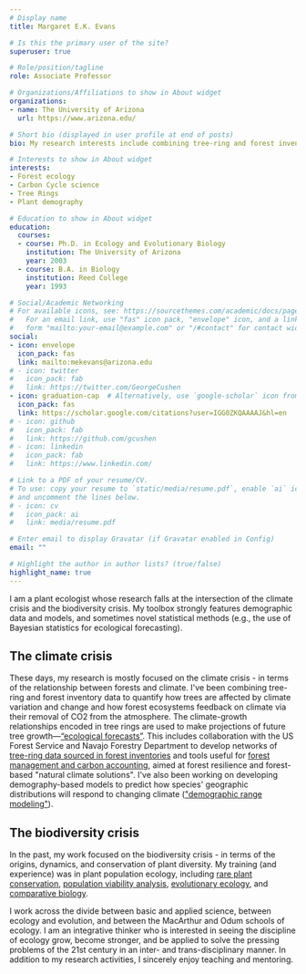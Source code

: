 ```yaml
---
# Display name
title: Margaret E.K. Evans

# Is this the primary user of the site?
superuser: true

# Role/position/tagline
role: Associate Professor

# Organizations/Affiliations to show in About widget
organizations:
- name: The University of Arizona
  url: https://www.arizona.edu/

# Short bio (displayed in user profile at end of posts)
bio: My research interests include combining tree-ring and forest inventory data to quantify how climate variation affects trees, and how forest ecosystems feedback on the climate system via their role in the carbon cycle.

# Interests to show in About widget
interests:
- Forest ecology
- Carbon Cycle science
- Tree Rings
- Plant demography

# Education to show in About widget
education:
  courses:
  - course: Ph.D. in Ecology and Evolutionary Biology
    institution: The University of Arizona
    year: 2003
  - course: B.A. in Biology
    institution: Reed College
    year: 1993

# Social/Academic Networking
# For available icons, see: https://sourcethemes.com/academic/docs/page-builder/#icons
#   For an email link, use "fas" icon pack, "envelope" icon, and a link in the
#   form "mailto:your-email@example.com" or "/#contact" for contact widget.
social:
- icon: envelope
  icon_pack: fas
  link: mailto:mekevans@arizona.edu
# - icon: twitter
#   icon_pack: fab
#   link: https://twitter.com/GeorgeCushen
- icon: graduation-cap  # Alternatively, use `google-scholar` icon from `ai` icon pack
  icon_pack: fas
  link: https://scholar.google.com/citations?user=IGG0ZKQAAAAJ&hl=en
# - icon: github
#   icon_pack: fab
#   link: https://github.com/gcushen
# - icon: linkedin
#   icon_pack: fab
#   link: https://www.linkedin.com/

# Link to a PDF of your resume/CV.
# To use: copy your resume to `static/media/resume.pdf`, enable `ai` icons in `params.toml`, 
# and uncomment the lines below.
# - icon: cv
#   icon_pack: ai
#   link: media/resume.pdf

# Enter email to display Gravatar (if Gravatar enabled in Config)
email: ""

# Highlight the author in author lists? (true/false)
highlight_name: true
---
```


I am a plant ecologist whose research falls at the intersection of the climate crisis and the biodiversity crisis. My toolbox strongly features demographic data and models, and sometimes novel statistical methods (e.g., the use of Bayesian statistics for ecological forecasting).

## The climate crisis
These days, my research is mostly focused on the climate crisis - in terms of the relationship between forests and climate. I've been combining tree-ring and forest inventory data to quantify how trees are affected by climate variation and change and how forest ecosystems feedback on climate via their removal of CO2 from the atmosphere.  The climate-growth relationships encoded in tree rings are used to make projections of future tree growth—[“ecological forecasts”](/project/ecologicalforecasting/). This includes collaboration with the US Forest Service and Navajo Forestry Department to develop networks of [tree-ring data sourced in forest inventories](/project/TRDataNetwork/) and tools useful for [forest management and carbon accounting](/project/ForestResilienceManagement), aimed at forest resilience and forest-based "natural climate solutions". I've also been working on developing demography-based models to predict how species' geographic distributions will respond to changing climate (["demographic range modeling"](/project/DemographicRangeModeling/)).

## The biodiversity crisis
In the past, my work focused on the biodiversity crisis - in terms of the origins, dynamics, and conservation of plant diversity. My training (and experience) was in plant population ecology, including [rare plant conservation](/project/conservationecology/), [population viability analysis](/project/populationmodeling/), [evolutionary ecology](/project/evolutionaryecology/), and [comparative biology](/project/comparativeevolution/).

I work across the divide between basic and applied science, between ecology and evolution, and between the MacArthur and Odum schools of ecology. I am an integrative thinker who is interested in seeing the discipline of ecology grow, become stronger, and be applied to solve the pressing problems of the 21st century in an inter- and trans-disciplinary manner. In addition to my research activities, I sincerely enjoy teaching and mentoring.